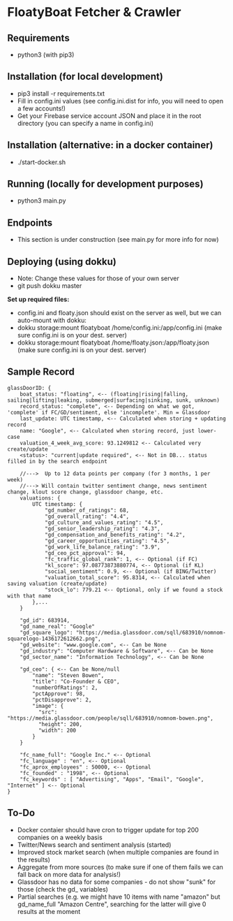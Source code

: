 # FloatyBoat Fetcher & Crawler

## Requirements

- python3 (with pip3)

## Installation (for local development)

- pip3 install -r requirements.txt
- Fill in config.ini values (see config.ini.dist for info, you will need to open a few accounts!)
- Get your Firebase service account JSON and place it in the root directory (you can specify a name in config.ini)

## Installation (alternative: in a docker container)

- ./start-docker.sh

## Running (locally for development purposes)

- python3 main.py

## Endpoints

- This section is under construction (see main.py for more info for now)

## Deploying (using dokku)

- Note: Change these values for those of your own server
- git push dokku master

**Set up required files:**
- config.ini and floaty.json should exist on the server as well, but we can auto-mount with dokku:
- dokku storage:mount floatyboat /home/config.ini:/app/config.ini (make sure config.ini is on your dest. server)
- dokku storage:mount floatyboat /home/floaty.json:/app/floaty.json (make sure config.ini is on your dest. server)

## Sample Record

```
glassDoorID: {
    boat_status: "floating", <-- (floating|rising|falling, sailing|lifting|leaking, submerged|surfacing|sinking, sunk, unknown)
    record_status: "complete", <-- Depending on what we got, 'complete' if FC/GD/sentiment, else 'incomplete'. Min = Glassdoor
    last_update: UTC timestamp, <-- Calculated when storing + updating record
    name: "Google", <-- Calculated when storing record, just lower-case
    valuation_4_week_avg_score: 93.1249812 <-- Calculated very create/update
    <status>: "current|update required", <-- Not in DB... status filled in by the search endpoint

    //--->  Up to 12 data points per company (for 3 months, 1 per week)
    //---> Will contain twitter sentiment change, news sentiment change, klout score change, glassdoor change, etc.
    valuations: {
        UTC timestamp: {
            "gd_number_of_ratings": 68,
            "gd_overall_rating": "4.4",
            "gd_culture_and_values_rating": "4.5",
            "gd_senior_leadership_rating": "4.3",
            "gd_compensation_and_benefits_rating": "4.2",
            "gd_career_opportunities_rating": "4.5",
            "gd_work_life_balance_rating": "3.9",
            "gd_ceo_pct_approval": 94,
            "fc_traffic_global_rank": 1, <-- Optional (if FC)
            "kl_score": 97.08773873880774, <-- Optional (if KL)
            "social_sentiment": 0.9, <-- Optional (if BING/Twitter)
            "valuation_total_score": 95.8314, <-- Calculated when saving valuation (create/update)
            "stock_lo": 779.21 <-- Optional, only if we found a stock with that name
        },...
    }

    "gd_id": 683914,
    "gd_name_real": "Google"
    "gd_square_logo": "https://media.glassdoor.com/sqll/683910/nomnom-squarelogo-1436172612662.png",
    "gd_website": "www.google.com", <-- Can be None
    "gd_industry": "Computer Hardware & Software", <-- Can be None
    "gd_sector_name": "Information Technology", <-- Can be None

    "gd_ceo": { <-- Can be None/null
        "name": "Steven Bowen",
        "title": "Co-Founder & CEO",
        "numberOfRatings": 2,
        "pctApprove": 98,
        "pctDisapprove": 2,
        "image": {
          "src": "https://media.glassdoor.com/people/sqll/683910/nomnom-bowen.png",
          "height": 200,
          "width": 200
        }
    }

    "fc_name_full": "Google Inc." <-- Optional
    "fc_language" : "en", <-- Optional
    "fc_aprox_employees" : 50000, <-- Optional
    "fc_founded" : "1998", <-- Optional
    "fc_keywords" : [ "Advertising", "Apps", "Email", "Google", "Internet" ] <-- Optional
}
```

## To-Do

- Docker contaier should have cron to trigger update for top 200 companies on a weekly basis
- Twitter/News search and sentiment analysis (started)
- Improved stock market search (when multiple companies are found in the results)
- Aggregate from more sources (to make sure if one of them fails we can fall back on more data for analysis!)
- Glassdoor has no data for some companies - do not show "sunk" for those (check the gd_ variables)
- Partial searches (e.g. we might have 10 items with name "amazon" but gd_name_full "Amazon Centre", searching for the latter will give 0 results at the moment